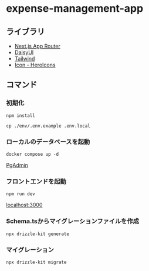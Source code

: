 # expense-management-app

## ライブラリ

- [Next.js App Router](https://nextjs.org/docs/app)
- [DaisyUI](https://daisyui.com/components/button/)
- [Tailwind](https://tailwindcss.com/)
- [Icon - HeroIcons](https://heroicons.com/)

## コマンド

### 初期化

```
npm install
```

```
cp ./env/.env.example .env.local
```

### ローカルのデータベースを起動

```
docker compose up -d
```

[PgAdmin](http://localhost:8080)

### フロントエンドを起動

```
npm run dev
```

[localhost:3000](http://localhost:3000)

### Schema.tsからマイグレーションファイルを作成

```
npx drizzle-kit generate
```

### マイグレーション

```
npx drizzle-kit migrate
```
